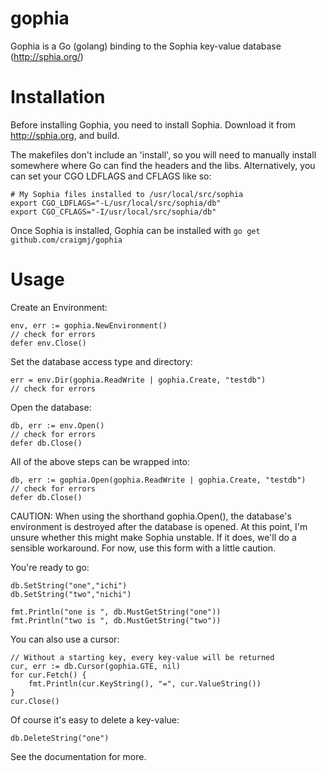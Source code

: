 gophia
======

Gophia is a Go (golang) binding to the Sophia key-value database (http://sphia.org/)

Installation
============

Before installing Gophia, you need to install Sophia. Download it from http://sphia.org, and build.

The makefiles don't include an 'install', so you will need to manually install somewhere where Go can find the headers and the libs. Alternatively, you can set your CGO LDFLAGS and CFLAGS like so:

	# My Sophia files installed to /usr/local/src/sophia
	export CGO_LDFLAGS="-L/usr/local/src/sophia/db"
	export CGO_CFLAGS="-I/usr/local/src/sophia/db"	

Once Sophia is installed, Gophia can be installed with `go get github.com/craigmj/gophia`

Usage
=====

Create an Environment:

    env, err := gophia.NewEnvironment()
    // check for errors
    defer env.Close()

Set the database access type and directory:

	err = env.Dir(gophia.ReadWrite | gophia.Create, "testdb")
	// check for errors

Open the database:

    db, err := env.Open()
    // check for errors
    defer db.Close()

All of the above steps can be wrapped into:

    db, err := gophia.Open(gophia.ReadWrite | gophia.Create, "testdb")
    // check for errors
    defer db.Close()

CAUTION: When using the shorthand gophia.Open(), the database's environment is destroyed after the
database is opened. At this point, I'm unsure whether this might make Sophia unstable. If it does,
we'll do a sensible workaround. For now, use this form with a little caution.

You're ready to go:

	db.SetString("one","ichi")
	db.SetString("two","nichi")

	fmt.Println("one is ", db.MustGetString("one"))
	fmt.Println("two is ", db.MustGetString("two"))

You can also use a cursor:

	// Without a starting key, every key-value will be returned
	cur, err := db.Cursor(gophia.GTE, nil)
	for cur.Fetch() {
		fmt.Println(cur.KeyString(), "=", cur.ValueString())
	}
	cur.Close()

Of course it's easy to delete a key-value:

	db.DeleteString("one")

See the documentation for more.


